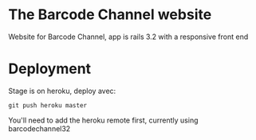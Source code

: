 # The Barcode Channel website
Website for Barcode Channel, app is rails 3.2 with a responsive front end

# Deployment
Stage is on heroku, deploy avec:
     
    git push heroku master

You'll need to add the heroku remote first, currently using barcodechannel32
